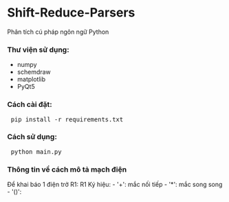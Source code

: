 # Shift-Reduce-Parsers
Phân tích cú pháp ngôn ngữ Python

### Thư viện sử dụng:
* numpy
* schemdraw
* matplotlib
* PyQt5
### Cách cài đặt:
<pre> pip install -r requirements.txt </pre>
    
    
### Cách sử dụng:
<pre> python main.py </pre>

### Thông tin về cách mô tả mạch điện
Để khai báo 1 điện trở R1: R1
Ký hiệu:
    - '+': mắc nối tiếp
    - '*': mắc song song
    - '()': 